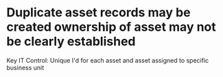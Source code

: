 # Duplicate asset records may be created ownership of asset may not be clearly established

Key IT Control: Unique I'd for each asset and asset assigned to specific business unit